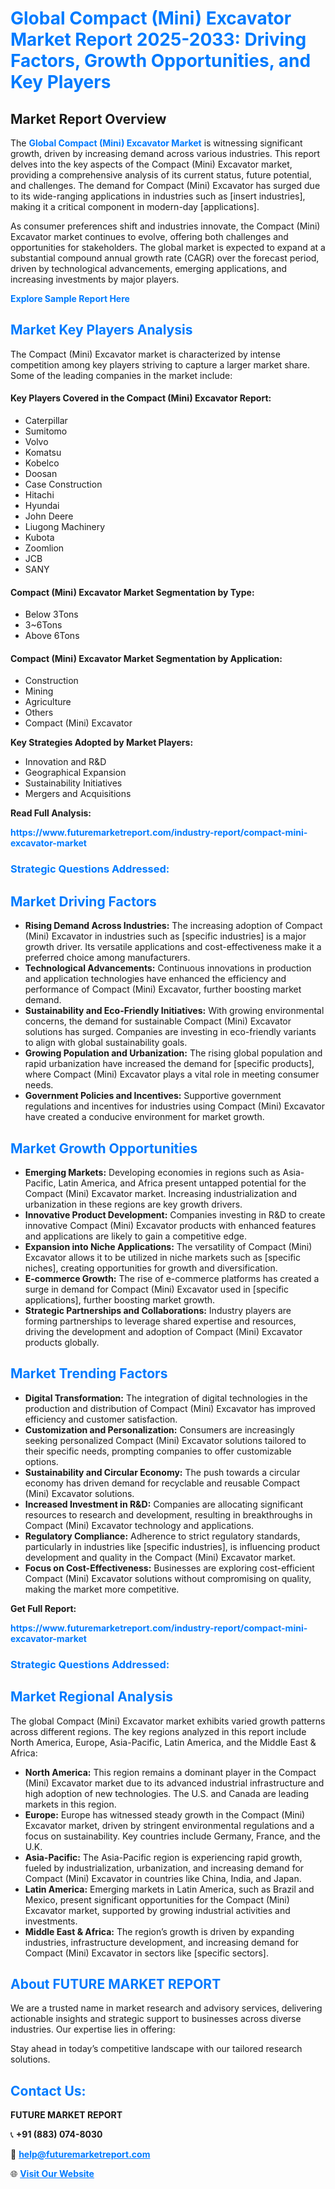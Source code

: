 <h1 style="color: #007BFF;">Global Compact (Mini) Excavator Market Report 2025-2033: Driving Factors, Growth Opportunities, and Key Players</h1>

<section id="overview">
<h2>Market Report Overview</h2>
<p>The <a href="https://www.futuremarketreport.com/industry-report/compact-mini-excavator-market" style="color: #007BFF; text-decoration: none;"><strong>Global Compact (Mini) Excavator Market</strong></a> is witnessing significant growth, driven by increasing demand across various industries. This report delves into the key aspects of the Compact (Mini) Excavator market, providing a comprehensive analysis of its current status, future potential, and challenges. The demand for Compact (Mini) Excavator has surged due to its wide-ranging applications in industries such as [insert industries], making it a critical component in modern-day [applications].</p>
<p>As consumer preferences shift and industries innovate, the Compact (Mini) Excavator market continues to evolve, offering both challenges and opportunities for stakeholders. The global market is expected to expand at a substantial compound annual growth rate (CAGR) over the forecast period, driven by technological advancements, emerging applications, and increasing investments by major players.</p>
</section>

<section id="overview">
<p><a href="https://www.futuremarketreport.com/request-sample/reportId=128426" style="color: #007BFF; text-decoration: none;"><strong>Explore Sample Report Here</strong></a></p>
</section>

<section id="key-players">
<h2 style="color: #007BFF;">Market Key Players Analysis</h2>
<p>The Compact (Mini) Excavator market is characterized by intense competition among key players striving to capture a larger market share. Some of the leading companies in the market include:</p>
<h4>Key Players Covered in the Compact (Mini) Excavator Report:</h4>
<ul><li>Caterpillar</li><li>Sumitomo</li><li>Volvo</li><li>Komatsu</li><li>Kobelco</li><li>Doosan</li><li>Case Construction</li><li>Hitachi</li><li>Hyundai</li><li>John Deere</li><li>Liugong Machinery</li><li>Kubota</li><li>Zoomlion</li><li>JCB</li><li>SANY</li></ul>
<h4>Compact (Mini) Excavator Market Segmentation by Type:</h4>
<ul><li>Below 3Tons</li><li>3~6Tons</li><li>Above 6Tons</li></ul>

<h4>Compact (Mini) Excavator Market Segmentation by Application:</h4>
<ul><li>Construction</li><li>Mining</li><li>Agriculture</li><li>Others</li><li>Compact (Mini) Excavator</li></ul>
<p><strong>Key Strategies Adopted by Market Players:</strong></p>
<ul>
<li>Innovation and R&D</li>
<li>Geographical Expansion</li>
<li>Sustainability Initiatives</li>
<li>Mergers and Acquisitions</li>
</ul>
</section>

<section>
<p><strong>Read Full Analysis: </strong></p><a href="https://www.futuremarketreport.com/industry-report/compact-mini-excavator-market" style="color: #007BFF; text-decoration: none;"><strong>https://www.futuremarketreport.com/industry-report/compact-mini-excavator-market</strong></a>
<h3 style="color: #007BFF;">Strategic Questions Addressed:</h3>
</section>

<section id="driving-factors">
<h2 style="color: #007BFF;">Market Driving Factors</h2>
<ul>
<li><strong>Rising Demand Across Industries:</strong> The increasing adoption of Compact (Mini) Excavator in industries such as [specific industries] is a major growth driver. Its versatile applications and cost-effectiveness make it a preferred choice among manufacturers.</li>
<li><strong>Technological Advancements:</strong> Continuous innovations in production and application technologies have enhanced the efficiency and performance of Compact (Mini) Excavator, further boosting market demand.</li>
<li><strong>Sustainability and Eco-Friendly Initiatives:</strong> With growing environmental concerns, the demand for sustainable Compact (Mini) Excavator solutions has surged. Companies are investing in eco-friendly variants to align with global sustainability goals.</li>
<li><strong>Growing Population and Urbanization:</strong> The rising global population and rapid urbanization have increased the demand for [specific products], where Compact (Mini) Excavator plays a vital role in meeting consumer needs.</li>
<li><strong>Government Policies and Incentives:</strong> Supportive government regulations and incentives for industries using Compact (Mini) Excavator have created a conducive environment for market growth.</li>
</ul>
</section>

<section id="growth-opportunities">
<h2 style="color: #007BFF;">Market Growth Opportunities</h2>
<ul>
<li><strong>Emerging Markets:</strong> Developing economies in regions such as Asia-Pacific, Latin America, and Africa present untapped potential for the Compact (Mini) Excavator market. Increasing industrialization and urbanization in these regions are key growth drivers.</li>
<li><strong>Innovative Product Development:</strong> Companies investing in R&D to create innovative Compact (Mini) Excavator products with enhanced features and applications are likely to gain a competitive edge.</li>
<li><strong>Expansion into Niche Applications:</strong> The versatility of Compact (Mini) Excavator allows it to be utilized in niche markets such as [specific niches], creating opportunities for growth and diversification.</li>
<li><strong>E-commerce Growth:</strong> The rise of e-commerce platforms has created a surge in demand for Compact (Mini) Excavator used in [specific applications], further boosting market growth.</li>
<li><strong>Strategic Partnerships and Collaborations:</strong> Industry players are forming partnerships to leverage shared expertise and resources, driving the development and adoption of Compact (Mini) Excavator products globally.</li>
</ul>
</section>

<section id="trending-factors">
<h2 style="color: #007BFF;">Market Trending Factors</h2>
<ul>
<li><strong>Digital Transformation:</strong> The integration of digital technologies in the production and distribution of Compact (Mini) Excavator has improved efficiency and customer satisfaction.</li>
<li><strong>Customization and Personalization:</strong> Consumers are increasingly seeking personalized Compact (Mini) Excavator solutions tailored to their specific needs, prompting companies to offer customizable options.</li>
<li><strong>Sustainability and Circular Economy:</strong> The push towards a circular economy has driven demand for recyclable and reusable Compact (Mini) Excavator solutions.</li>
<li><strong>Increased Investment in R&D:</strong> Companies are allocating significant resources to research and development, resulting in breakthroughs in Compact (Mini) Excavator technology and applications.</li>
<li><strong>Regulatory Compliance:</strong> Adherence to strict regulatory standards, particularly in industries like [specific industries], is influencing product development and quality in the Compact (Mini) Excavator market.</li>
<li><strong>Focus on Cost-Effectiveness:</strong> Businesses are exploring cost-efficient Compact (Mini) Excavator solutions without compromising on quality, making the market more competitive.</li>
</ul>
</section>

<section>
<p><strong>Get Full Report: </strong></p><a href="https://www.futuremarketreport.com/industry-report/compact-mini-excavator-market" style="color: #007BFF; text-decoration: none;"><strong>https://www.futuremarketreport.com/industry-report/compact-mini-excavator-market</strong></a>
<h3 style="color: #007BFF;">Strategic Questions Addressed:</h3>
</section>


<section id="regional-analysis">
<h2 style="color: #007BFF;">Market Regional Analysis</h2>
<p>The global Compact (Mini) Excavator market exhibits varied growth patterns across different regions. The key regions analyzed in this report include North America, Europe, Asia-Pacific, Latin America, and the Middle East & Africa:</p>
<ul>
<li><strong>North America:</strong> This region remains a dominant player in the Compact (Mini) Excavator market due to its advanced industrial infrastructure and high adoption of new technologies. The U.S. and Canada are leading markets in this region.</li>
<li><strong>Europe:</strong> Europe has witnessed steady growth in the Compact (Mini) Excavator market, driven by stringent environmental regulations and a focus on sustainability. Key countries include Germany, France, and the U.K.</li>
<li><strong>Asia-Pacific:</strong> The Asia-Pacific region is experiencing rapid growth, fueled by industrialization, urbanization, and increasing demand for Compact (Mini) Excavator in countries like China, India, and Japan.</li>
<li><strong>Latin America:</strong> Emerging markets in Latin America, such as Brazil and Mexico, present significant opportunities for the Compact (Mini) Excavator market, supported by growing industrial activities and investments.</li>
<li><strong>Middle East & Africa:</strong> The region’s growth is driven by expanding industries, infrastructure development, and increasing demand for Compact (Mini) Excavator in sectors like [specific sectors].</li>
</ul>
</section>

<footer>
<h2 style="color: #007BFF;">About FUTURE MARKET REPORT</h2>
<p>We are a trusted name in market research and advisory services, delivering actionable insights and strategic support to businesses across diverse industries. Our expertise lies in offering:</p>

<p>Stay ahead in today’s competitive landscape with our tailored research solutions.</p>

<h2 style="color: #007BFF;">Contact Us:</h2>
<p><strong>FUTURE MARKET REPORT</strong></p>
<p>📞 <strong>+91 (883) 074-8030</strong></p>
<p>📧 <strong><a href="mailto:help@futuremarketreport.com" style="color: #007BFF;">help@futuremarketreport.com</a></strong></p>
<p>🌐 <strong><a href="https://www.futuremarketreport.com/" style="color: #007BFF;">Visit Our Website</a></strong></p>
</footer>